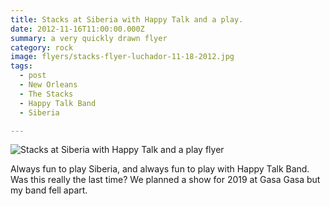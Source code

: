 ```yaml
---
title: Stacks at Siberia with Happy Talk and a play.
date: 2012-11-16T11:00:00.000Z
summary: a very quickly drawn flyer
category: rock
image: flyers/stacks-flyer-luchador-11-18-2012.jpg
tags:
  - post
  - New Orleans
  - The Stacks
  - Happy Talk Band
  - Siberia

---
```


![Stacks at Siberia with Happy Talk and a play flyer](/static/img/flyers/stacks-flyer-luchador-11-18-2012.jpg "Stacks at Siberia with Happy Talk and a play flyer")

Always fun to play Siberia, and always fun to play with Happy Talk Band. Was this really the last time? We planned a show for 2019 at Gasa Gasa but my band fell apart.